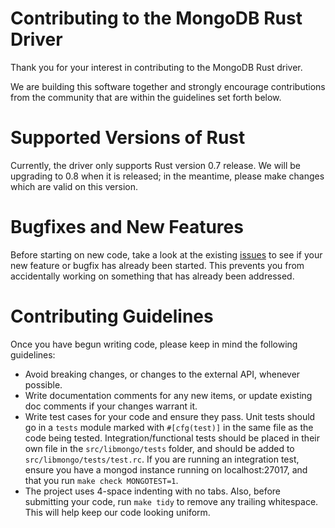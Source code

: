 Contributing to the MongoDB Rust Driver
=======================================

Thank you for your interest in contributing to the MongoDB Rust driver.

We are building this software together and strongly encourage contributions from the community that are within the guidelines set forth below.

# Supported Versions of Rust
Currently, the driver only supports Rust version 0.7 release. We will be upgrading to 0.8 when it is released; in the meantime, please make changes which are valid on this version.

# Bugfixes and New Features
Before starting on new code, take a look at the existing [issues](http://github.com/10gen-interns/mongo-rust-driver-prototype/issues) to see if your new feature or bugfix has already been started. This prevents you from accidentally working on something that has already been addressed.

# Contributing Guidelines
Once you have begun writing code, please keep in mind the following guidelines:
* Avoid breaking changes, or changes to the external API, whenever possible.
* Write documentation comments for any new items, or update existing doc comments if your changes warrant it.
* Write test cases for your code and ensure they pass. Unit tests should go in a ```tests``` module marked with ```#[cfg(test)]``` in the same file as the code being tested. Integration/functional tests should be placed in their own file in the ```src/libmongo/tests``` folder, and should be added to ```src/libmongo/tests/test.rc```. If you are running an integration test, ensure you have a mongod instance running on localhost:27017, and that you run ```make check MONGOTEST=1```.
* The project uses 4-space indenting with no tabs. Also, before submitting your code, run ```make tidy``` to remove any trailing whitespace. This will help keep our code looking uniform.
